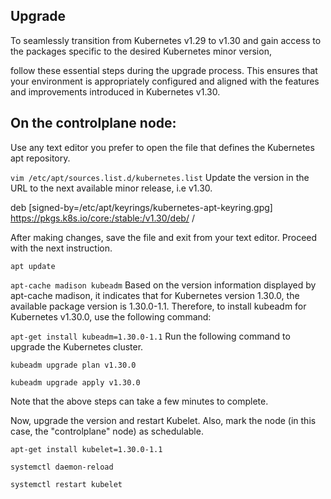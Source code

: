 ## Upgrade

To seamlessly transition from Kubernetes v1.29 to v1.30 and gain access to the packages specific to the desired Kubernetes minor version, 

follow these essential steps during the upgrade process. This ensures that your environment is appropriately configured and aligned with the features and improvements introduced in Kubernetes v1.30.

## On the controlplane node:

Use any text editor you prefer to open the file that defines the Kubernetes apt repository.

`vim /etc/apt/sources.list.d/kubernetes.list`
Update the version in the URL to the next available minor release, i.e v1.30.

deb [signed-by=/etc/apt/keyrings/kubernetes-apt-keyring.gpg] https://pkgs.k8s.io/core:/stable:/v1.30/deb/ /


After making changes, save the file and exit from your text editor. Proceed with the next instruction.

`apt update`

`apt-cache madison kubeadm`
Based on the version information displayed by apt-cache madison, it indicates that for Kubernetes version 1.30.0, the available package version is 1.30.0-1.1. Therefore, to install kubeadm for Kubernetes v1.30.0, use the following command:

`apt-get install kubeadm=1.30.0-1.1`
Run the following command to upgrade the Kubernetes cluster.

`kubeadm upgrade plan v1.30.0`

`kubeadm upgrade apply v1.30.0`

Note that the above steps can take a few minutes to complete.

Now, upgrade the version and restart Kubelet. Also, mark the node (in this case, the "controlplane" node) as schedulable.

`apt-get install kubelet=1.30.0-1.1`

`systemctl daemon-reload`

`systemctl restart kubelet`
